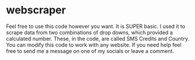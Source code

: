 # webscraper

Feel free to use this code however you want.
It is SUPER basic. I used it to scrape data from two combinations of drop downs, which provided a calculated number.
These, in the code, are called SMS Credits and Country. 
You can modify this code to work with any website. If you need help feel free to send me a message on one of my socials or leave a comment.
